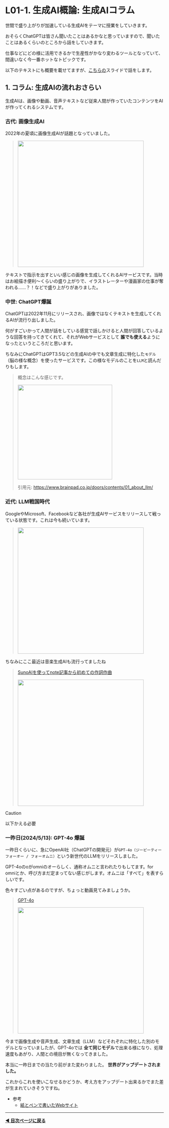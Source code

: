 # L01-1. 生成AI概論: 生成AIコラム

世間で盛り上がりが加速している生成AIをテーマに授業をしていきます。

おそらくChatGPTは皆さん聞いたことはあるかなと思っていますので、聞いたことはあるくらいのところから話をしていきます。

仕事などにどの様に活用できるかで生産性がかなり変わるツールとなっていて、間違いなく今一番ホットなトピックです。

以下のテキストにも概要を載せてますが、[こちらの](https://www.canva.com/design/DAGE2FVe71k/x-lAIVGHJQAkVlqjj8DKbg/edit)スライドで話をします。

## 1. コラム: 生成AIの流れおさらい

生成AIは、画像や動画、音声テキストなど従来人間が作っていたコンテンツをAIが作ってくれるシステムです。

### 古代: 画像生成AI

2022年の夏頃に画像生成AIが話題となっていました。

> <img src="https://i.gyazo.com/7de7cb10094a7b7627d16e65085e7539.jpg" width="400px" />

テキストで指示を出すといい感じの画像を生成してくれるAIサービスです。当時はお絵描き便利〜くらいの盛り上がりで、イラストレーターや漫画家の仕事が奪われる......？！などで盛り上がりがありました。

### 中世: ChatGPT爆誕

ChatGPTは2022年11月にリリースされ、画像ではなくテキストを生成してくれるAIが流行り出しました。

何がすごいかって人間が話をしている感覚で話しかけると人間が回答しているような回答を持ってきてくれて、それがWebサービスとして **誰でも使える**ようになったというところだと思います。

ちなみにChatGPTはGPT3.5などの生成AIの中でも文章生成に特化した`モデル`（脳の様な概念）を使ったサービスです。この様なモデルのことを`LLM`と読んだりもします。

> 概念はこんな感じです。
> 
> <img src="https://i.gyazo.com/e5c7e0c02133a3b058a66a87ff9fbba3.png" width="300px" />
> 
> 引用元: https://www.brainpad.co.jp/doors/contents/01_about_llm/

### 近代: LLM戦国時代

GoogleやMicrosoft、Facebookなど各社が生成AIサービスをリリースして戦っている状態です。これは今も続いています。

> <img src="https://i.gyazo.com/1483c77e83606ee43fc6fd2cf484bfc9.jpg" width="400px" />

ちなみにここ最近は音楽生成AIも流行ってましたね

> [SunoAIを使ってnote記事から初めての作詞作曲](https://note.com/n0bisuke/n/n0f1d5a2a6c8f)
>
> <img src="https://i.gyazo.com/d859a52cf0317a1fe20216a8270e2737.png" width="400px" />

  
  
> [!CAUTION]
> 以下かえる必要



### 一昨日(2024/5/13): GPT-4o 爆誕

一昨日くらいに、急にOpenAI社（ChatGPTの開発元）が`GPT-4o（ジーピーティーフォーオー / フォーオムニ）`という新世代のLLMをリリースしました。

GPT-4oのoがomniのオーらしく、通称オムニと言われたりもしてます。for omniとか、呼び方まだ定まってない感じがします。オムニは「すべて」を表すらしいです。

色々すごい点があるのですが、ちょっと動画見てみましょうか。

> [GPT-4o](https://openai.com/index/hello-gpt-4o/)
> 
> <img src="https://i.gyazo.com/d629310f1ec14023acd5c88206122cd2.jpg" width="400px" />

今まで画像生成や音声生成、文章生成（LLM）などそれぞれに特化した別のモデルとなっていましたが、GPT-4oでは **全て同じモデル**で出来る様になり、処理速度もあがり、人間との境目が無くなってきました。

本当に一昨日までの当たり前がまた変わりました。
**世界がアップデートされました。**

これからこれを使いこなせるかどうか、考え方をアップデート出来るかでまた差が生まれていきそうですね。

- 参考
    - [紙とペンで書いたWebサイト](https://codepen.io/n0bisuke/pen/qBGdeRz)

---

**[◀ 目次ページに戻る](../readme.md)**
